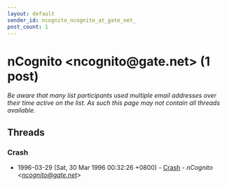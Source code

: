 ```yaml
---
layout: default
sender_id: ncognito_ncognito_at_gate_net_
post_count: 1
---
```


# nCognito <ncognito<span>@</span>gate.net> (1 post)

_Be aware that many list participants used multiple email addresses over their time active on the list. As such this page may not contain all threads available._

## Threads

### Crash
+ 1996-03-29 (Sat, 30 Mar 1996 00:32:26 +0800) - [Crash](/archive/1996/03/72d2f7ffdfff5a465025b513bfcc7a0836e5e03b996fedc3bb1adc71a6634689) - _nCognito \<ncognito@gate.net\>_

